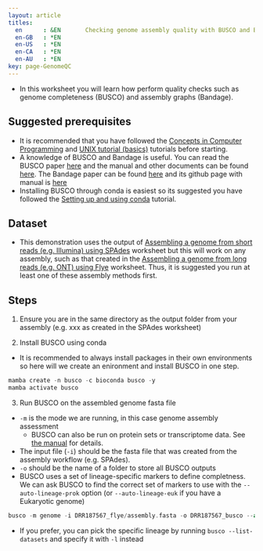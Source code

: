 ```yaml
---
layout: article
titles:
  en      : &EN       Checking genome assembly quality with BUSCO and Bandage
  en-GB   : *EN
  en-US   : *EN
  en-CA   : *EN
  en-AU   : *EN
key: page-GenomeQC
---
```


*	In this worksheet you will learn how perform quality checks such as genome completeness (BUSCO) and assembly graphs (Bandage).

## Suggested prerequisites
* It is recommended that you have followed the [Concepts in Computer Programming](https://conmeehan.github.io/PathogenDataCourse/ConceptsInComputerProgramming) and [UNIX tutorial (basics)](https://conmeehan.github.io/UNIXtutorial) tutorials before starting.
* A knowledge of BUSCO and Bandage is useful. You can read the BUSCO paper [here](https://currentprotocols.onlinelibrary.wiley.com/doi/full/10.1002/cpz1.323) and the manual and other documents can be found [here](https://busco.ezlab.org/busco_userguide.html). The Bandage paper can be found [here](https://academic.oup.com/bioinformatics/article/31/20/3350/196114) and its github page with manual is [here](https://rrwick.github.io/Bandage/)
* Installing BUSCO through conda is easiest so its suggested you have followed the [Setting up and using conda](https://conmeehan.github.io/PathogenDataCourse/CondaInstallAndUse) tutorial.



## Dataset
*	This demonstration uses the output of [Assembling a genome from short reads (e.g. Illumina) using SPAdes](https://conmeehan.github.io/PathogenDataCourse/Worksheets/GenomeAssembly_SPAdes) worksheet  but this will work on any assembly, such as that created in the [Assembling a genome from long reads (e.g. ONT) using Flye](https://conmeehan.github.io/PathogenDataCourse/Worksheets/GenomeAssembly_Flye) worksheet. Thus, it is suggested you run at least one of these assembly methods first. 

## Steps
1. Ensure you are in the same directory as the output folder from your assembly (e.g. xxx as created in the SPAdes worksheet)

2. Install BUSCO using conda
  * It is recommended to always install packages in their own environments so here will we create an enironment and install BUSCO in one step. 
```c
mamba create -n busco -c bioconda busco -y
mamba activate busco
```

3. Run BUSCO on the assembled genome fasta file
* `-m` is the mode we are running, in this case genome assembly assessment
  * BUSCO can also be run on protein sets or transcriptome data. See [the manual](https://busco.ezlab.org/busco_userguide.html#genome-mode-assessing-a-genome-assembly) for details.
* The input file (`-i`) should be the fasta file that was created from the assembly workflow (e.g. SPAdes).
* `-o` should be the name of a folder to store all BUSCO outputs
* BUSCO uses a set of lineage-specific markers to define completness. We can ask BUSCO to find the correct set of markers to use with the `--auto-lineage-prok` option (or `--auto-lineage-euk` if you have a Eukaryotic genome)
```c
busco -m genome -i DRR187567_flye/assembly.fasta -o DRR187567_busco --auto-lineage-prok
```
* If you prefer, you can pick the specific lineage by running `busco --list-datasets` and specify it with `-l` instead